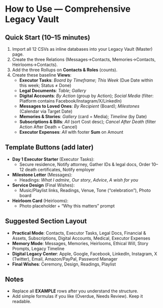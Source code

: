 # How to Use — Comprehensive Legacy Vault

## Quick Start (10–15 minutes)
1) Import all 12 CSVs as inline databases into your Legacy Vault (Master) page.
2) Create the three Relations (Messages→Contacts, Memories→Contacts, Heirlooms→Contacts).
3) Add the three Rollups on **Contacts & Roles** (counts).
4) Create these baseline **Views**:
   - **Executor Tasks**: *Board by Timeframe*; *This Week* (Due Date within this week; Status ≠ Done)
   - **Legal Documents**: *Table*; *Gallery*
   - **Digital Accounts**: *By Action* (group by Action); *Social Media* (filter: Platform contains Facebook/Instagram/X/LinkedIn)
   - **Messages to Loved Ones**: *By Recipient* (Board); *Milestones* (Calendar via Target Date)
   - **Memories & Stories**: *Gallery* (card = Media); *Timeline* (by Date)
   - **Subscriptions & Bills**: *All* (sort Cost desc); *Cancel After Death* (filter Action After Death = Cancel)
   - **Executor Expenses**: *All* with footer **Sum** on Amount

## Template Buttons (add later)
- **Day 1 Executor Starter** (Executor Tasks):
  - Secure residence, Notify attorney, Gather IDs & legal docs, Order 10–12 death certificates, Notify employer
- **Milestone Letter** (Messages):
  - Headings: *What I admire*, *Our story*, *Advice*, *A wish for you*
- **Service Design** (Final Wishes):
  - Music/Playlist links, Readings, Venue, Tone (“celebration”), Photo board
- **Heirloom Card** (Heirlooms):
  - Photo placeholder + “Why this matters” prompt

## Suggested Section Layout
- **Practical Mode**: Contacts, Executor Tasks, Legal Docs, Financial & Assets, Subscriptions, Digital Accounts, Medical, Executor Expenses
- **Memory Mode**: Messages, Memories, Heirlooms, Ethical Will, Story Prompts, Legacy Timeline
- **Digital Legacy Center**: Apple, Google, Facebook, LinkedIn, Instagram, X (Twitter), Email, Amazon/PayPal, Password Manager
- **Final Wishes**: Ceremony, Design, Readings, Playlist

## Notes
- Replace all **EXAMPLE** rows after you understand the structure.
- Add simple formulas if you like (Overdue, Needs Review). Keep it readable.
